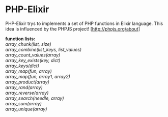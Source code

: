 # PHP-Elixir
PHP-Elixir trys to implements a set of PHP functions in Elixir language. This idea is influenced by the PHPJS project! [http://phpjs.org/about]

**function lists:**  
*array_chunk(list, size)*  
*array_combine(list_keys, list_values)*  
*array_count_values(array)*  
*array_key_exists(key, dict)*  
*array_keys(dict)*  
*array_map(fun, array)*  
*array_map(fun, array1, array2)*  
*array_product(array)*  
*array_rand(array)*  
*array_reverse(array)*  
*array_search(needle, array)*  
*array_sum(array)*  
*array_unique(array)*  
